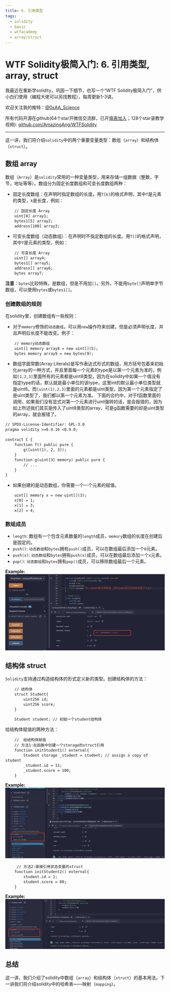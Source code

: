 ```yaml
---
title: 6. 引用类型
tags:
  - solidity
  - basic
  - wtfacademy
  - array/struct
---
```


# WTF Solidity极简入门: 6. 引用类型, array, struct

我最近在重新学solidity，巩固一下细节，也写一个“WTF Solidity极简入门”，供小白们使用（编程大佬可以另找教程），每周更新1-3讲。

欢迎关注我的推特：[@0xAA_Science](https://twitter.com/0xAA_Science)

所有代码开源在github(64个star开微信交流群，已开[填表加入](https://docs.google.com/forms/d/e/1FAIpQLSe4KGT8Sh6sJ7hedQRuIYirOoZK_85miz3dw7vA1-YjodgJ-A/viewform)；128个star录教学视频): [github.com/AmazingAng/WTFSolidity](https://github.com/AmazingAng/WTFSolidity)

-----
这一讲，我们将介绍`solidity`中的两个重要变量类型：数组（`array`）和结构体（`struct`）。

## 数组 array
数组（`Array`）是`solidity`常用的一种变量类型，用来存储一组数据（整数，字节，地址等等）。数组分为固定长度数组和可变长度数组两种：

- 固定长度数组：在声明时指定数组的长度。用`T[k]`的格式声明，其中`T`是元素的类型，`k`是长度，例如：
```solidity
    // 固定长度 Array
    uint[8] array1;
    bytes1[5] array2;
    address[100] array3;
```
- 可变长度数组（动态数组）：在声明时不指定数组的长度。用`T[]`的格式声明，其中`T`是元素的类型，例如：
```solidity
    // 可变长度 Array
    uint[] array4;
    bytes1[] array5;
    address[] array6;
    bytes array7;
```
**注意**：`bytes`比较特殊，是数组，但是不用加`[]`。另外，不能用`byte[]`声明单字节数组，可以使用`bytes`或`bytes1[]`。

### 创建数组的规则
在solidity里，创建数组有一些规则：

- 对于`memory`修饰的`动态数组`，可以用`new`操作符来创建，但是必须声明长度，并且声明后长度不能改变。例子：
```solidity
    // memory动态数组
    uint[] memory array8 = new uint[](5);
    bytes memory array9 = new bytes(9);
```
- 数组字面常数(Array Literals)是写作表达式形式的数组，用方括号包着来初始化array的一种方式，并且里面每一个元素的type是以第一个元素为准的，例如`[1,2,3]`里面所有的元素都是uint8类型，因为在solidity中如果一个值没有指定type的话，默认就是最小单位的该type，这里int的默认最小单位类型就是uint8。而`[uint(1),2,3]`里面的元素都是uint类型，因为第一个元素指定了是uint类型了，我们都以第一个元素为准。
下面的合约中，对于f函数里面的调用，如果我们没有显式对第一个元素进行uint强转的话，是会报错的，因为如上所述我们其实是传入了uint8类型的array，可是g函数需要的却是uint类型的array，就会报错了。
```solidity
// SPDX-License-Identifier: GPL-3.0
pragma solidity >=0.4.16 <0.9.0;

contract C {
    function f() public pure {
        g([uint(1), 2, 3]);
    }
    function g(uint[3] memory) public pure {
        // ...
    }
}
```
- 如果创建的是动态数组，你需要一个一个元素的赋值。
```solidity
    uint[] memory x = new uint[](3);
    x[0] = 1;
    x[1] = 3;
    x[2] = 4;
```
### 数组成员
- `length`: 数组有一个包含元素数量的`length`成员，`memory`数组的长度在创建后是固定的。
- `push()`: `动态数组`和`bytes`拥有`push()`成员，可以在数组最后添加一个`0`元素。
- `push(x)`: `动态数组`和`bytes`拥有`push(x)`成员，可以在数组最后添加一个`x`元素。
- `pop()`: `动态数组`和`bytes`拥有`pop()`成员，可以移除数组最后一个元素。

**Example:**
![6-1.png](./img/6-1.png)

## 结构体 struct
`Solidity`支持通过构造结构体的形式定义新的类型。创建结构体的方法：
```solidity
    // 结构体
    struct Student{
        uint256 id;
        uint256 score; 
    }
```
```solidity
    Student student; // 初始一个student结构体
```
给结构体赋值的两种方法：
```solidity
    //  给结构体赋值
    // 方法1:在函数中创建一个storage的struct引用
    function initStudent1() external{
        Student storage _student = student; // assign a copy of student
        _student.id = 11;
        _student.score = 100;
    }
```
**Example:**
![6-2.png](./img/6-2.png)

```solidity
     // 方法2:直接引用状态变量的struct
    function initStudent2() external{
        student.id = 1;
        student.score = 80;
    }
```
**Example:**
![6-3.png](./img/6-3.png)

## 总结
这一讲，我们介绍了solidity中数组（`array`）和结构体（`struct`）的基本用法。下一讲我们将介绍solidity中的哈希表——映射（`mapping`）。

